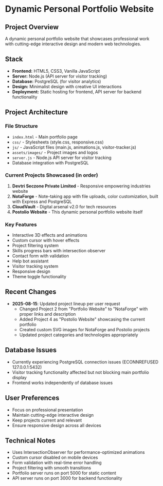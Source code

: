 # Dynamic Personal Portfolio Website

## Project Overview
A dynamic personal portfolio website that showcases professional work with cutting-edge interactive design and modern web technologies.

## Stack
- **Frontend:** HTML5, CSS3, Vanilla JavaScript
- **Server:** Node.js (API server for visitor tracking)
- **Database:** PostgreSQL (for visitor analytics)
- **Design:** Minimalist design with creative UI interactions
- **Deployment:** Static hosting for frontend, API server for backend functionality

## Project Architecture

### File Structure
- `index.html` - Main portfolio page
- `css/` - Stylesheets (style.css, responsive.css)
- `js/` - JavaScript files (main.js, animations.js, visitor-tracker.js)
- `assets/images/` - Project images and logos
- `server.js` - Node.js API server for visitor tracking
- Database integration with PostgreSQL

### Current Projects Showcased (in order)
1. **Devtri Seczone Private Limited** - Responsive empowering industries website
2. **NotaForge** - Note-taking app with file uploads, color customization, built with Express and PostgreSQL
3. **CloudVault** - Digital arsenal v2.0 for tech resources
4. **Postolio Website** - This dynamic personal portfolio website itself

### Key Features
- Interactive 3D effects and animations
- Custom cursor with hover effects
- Project filtering system
- Skills progress bars with intersection observer
- Contact form with validation
- Help bot assistant
- Visitor tracking system
- Responsive design
- Theme toggle functionality

## Recent Changes
- **2025-08-15**: Updated project lineup per user request
  - Changed Project 2 from "Portfolio Website" to "NotaForge" with proper links and description
  - Added Project 4 as "Postolio Website" showcasing the current portfolio
  - Created custom SVG images for NotaForge and Postolio projects
  - Updated project categories and technologies appropriately

## Database Issues
- Currently experiencing PostgreSQL connection issues (ECONNREFUSED 127.0.0.1:5432)
- Visitor tracking functionality affected but not blocking main portfolio display
- Frontend works independently of database issues

## User Preferences
- Focus on professional presentation
- Maintain cutting-edge interactive design
- Keep projects current and relevant
- Ensure responsive design across all devices

## Technical Notes
- Uses IntersectionObserver for performance-optimized animations
- Custom cursor disabled on mobile devices
- Form validation with real-time error handling
- Project filtering with smooth transitions
- Portfolio server runs on port 5000 for static content
- API server runs on port 3000 for backend functionality